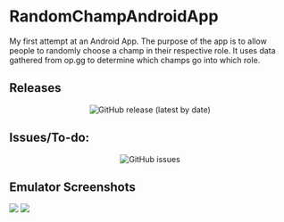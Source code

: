 
# RandomChampAndroidApp
My first attempt at an Android App. The purpose of the app is to allow people to randomly choose a champ in their respective role.
It uses data gathered from op.gg to determine which champs go into which role.

## Releases
<div align="center">
  
![GitHub release (latest by date)](https://img.shields.io/github/v/release/ej5997/RandomChampAndroidApp?style=for-the-badge)

</div>

## Issues/To-do:
<div align="center">
  
![GitHub issues](https://img.shields.io/github/issues/ej5997/RandomChampAndroidApp?style=for-the-badge)
</div>

## Emulator Screenshots

<img src="https://user-images.githubusercontent.com/12042095/131947727-13f62e28-a3aa-4932-b483-46c1b1b72bde.png" />

<img src="https://user-images.githubusercontent.com/12042095/131947751-1cc0fd45-6b10-4565-8436-917285c5637a.png" />
